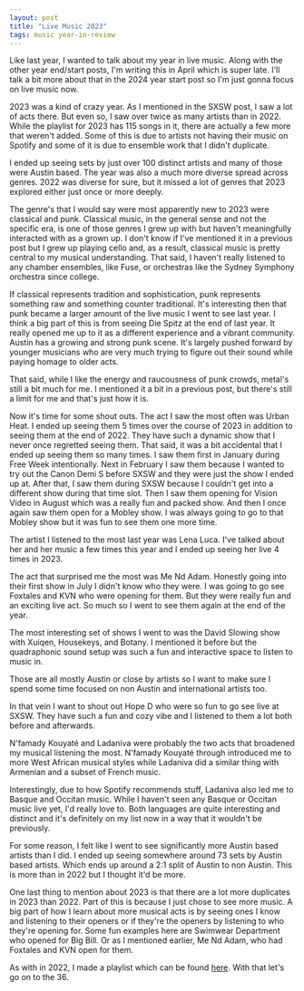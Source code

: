 ```yaml
---
layout: post
title: "Live Music 2023"
tags: music year-in-review
---
```


Like last year, I wanted to talk about my year in live music. Along with the other year end/start posts, I'm writing this in April which is super late. I'll talk a bit more about that in the 2024 year start post so I'm just gonna focus on live music now.

2023 was a kind of crazy year. As I mentioned in the SXSW post, I saw a lot of acts there. But even so, I saw over twice as many artists than in 2022. While the playlist for 2023 has 115 songs in it, there are actually a few more that weren't added. Some of this is due to artists not having their music on Spotify and some of it is due to ensemble work that I didn't duplicate.

I ended up seeing sets by just over 100 distinct artists and many of those were Austin based. The year was also a much more diverse spread across genres. 2022 was diverse for sure, but it missed a lot of genres that 2023 explored either just once or more deeply.

The genre's that I would say were most apparently new to 2023 were classical and punk. Classical music, in the general sense and not the specific era, is one of those genres I grew up with but haven't meaningfully interacted with as a grown up. I don't know if I've mentioned it in a previous post but I grew up playing cello and, as a result, classical music is pretty central to my musical understanding. That said, I haven't really listened to any chamber ensembles, like Fuse, or orchestras like the Sydney Symphony orchestra since college.

If classical represents tradition and sophistication, punk represents something raw and something counter traditional. It's interesting then that punk became a larger amount of the live music I went to see last year. I think a big part of this is from seeing Die Spitz at the end of last year. It really opened me up to it as a different experience and a vibrant community. Austin has a growing and strong punk scene. It's largely pushed forward by younger musicians who are very much trying to figure out their sound while paying homage to older acts.

That said, while I like the energy and raucousness of punk crowds, metal's still a bit much for me. I mentioned it a bit in a previous post, but there's still a limit for me and that's just how it is.

Now it's time for some shout outs. The act I saw the most often was Urban Heat. I ended up seeing them 5 times over the course of 2023 in addition to seeing them at the end of 2022. They have such a dynamic show that I never once regretted seeing them. That said, it was a bit accidental that I ended up seeing them so many times. I saw them first in January during Free Week intentionally. Next in February I saw them because I wanted to try out the Canon Demi S before SXSW and they were just the show I ended up at. After that, I saw them during SXSW because I couldn't get into a different show during that time slot. Then I saw them opening for Vision Video in August which was a really fun and packed show. And then I once again saw them open for a Mobley show. I was always going to go to that Mobley show but it was fun to see them one more time.

The artist I listened to the most last year was Lena Luca. I've talked about her and her music a few times this year and I ended up seeing her live 4 times in 2023.

The act that surprised me the most was Me Nd Adam. Honestly going into their first show in July I didn't know who they were. I was going to go see Foxtales and KVN who were opening for them. But they were really fun and an exciting live act. So much so I went to see them again at the end of the year.

The most interesting set of shows I went to was the David Slowing show with Xuiqen, Housekeys, and Botany. I mentioned it before but the quadraphonic sound setup was such a fun and interactive space to listen to music in.

Those are all mostly Austin or close by artists so I want to make sure I spend some time focused on non Austin and international artists too.

In that vein I want to shout out Hope D who were so fun to go see live at SXSW. They have such a fun and cozy vibe and I listened to them a lot both before and afterwards.

N'famady Kouyaté and Ladaniva were probably the two acts that broadened my musical listening the most. N'famady Kouyaté through introduced me to more West African musical styles while Ladaniva did a similar thing with Armenian and a subset of French music.

Interestingly, due to how Spotify recommends stuff, Ladaniva also led me to Basque and Occitan music. While I haven't seen any Basque or Occitan music live yet, I'd really love to. Both languages are quite interesting and distinct and it's definitely on my list now in a way that it wouldn't be previously.

For some reason, I felt like I went to see significantly more Austin based artists than I did. I ended up seeing somewhere around 73 sets by Austin based artists. Which ends up around a 2:1 split of Austin to non Austin. This is more than in 2022 but I thought it'd be more.

One last thing to mention about 2023 is that there are a lot more duplicates in 2023 than 2022. Part of this is because I just chose to see more music. A big part of how I learn about more musical acts is by seeing ones I know and listening to their openers or if they're the openers by listening to who they're opening for. Some fun examples here are Swimwear Department who opened for Big Bill. Or as I mentioned earlier, Me Nd Adam, who had Foxtales and KVN open for them.

As with in 2022, I made a playlist which can be found [here](https://open.spotify.com/playlist/2xbBGKUhC71gp8nslS8iJz?si=a23b9798e00b423d). With that let's go on to the 36.
